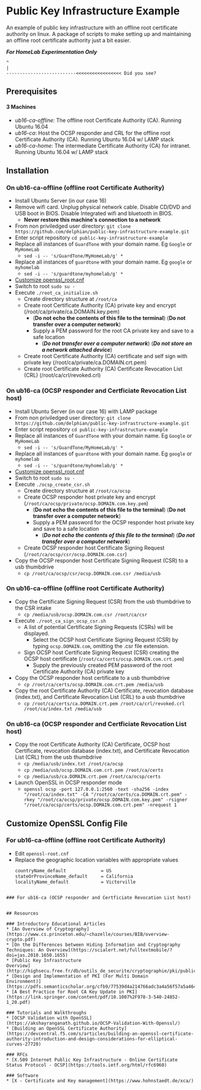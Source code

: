 # Public Key Infrastructure Example
An example of public key infrastructure with an offline root certificate authority on linux. A package of scripts to make setting up and maintaining an offline root certificate authority just a bit easier.

__***For HomeLab Experimentation Only***__
```
^
|
--------------------------<<<<<<<<<<<<<<<<< Did you see?
```

## Prerequisites

#### 3 Machines
 - *ub16-ca-offline*: The offline root Certificate Authority (CA). Running Ubuntu 16.04
 - *ub16-ca*: Host the OCSP responder and CRL for the offline root Certificate Authority (CA). Running Ubuntu 16.04 w/ LAMP stack
 - *ub16-ca-home*: The intermediate Certificate Authority (CA) for intranet. Running Ubuntu 16.04 w/ LAMP stack
 
## Installation

### On ub16-ca-offline (offline root Certificate Authority)
* Install Ubuntu Server (in our case 16)
* Remove wifi card. Unplug physical network cable. Disable CD/DVD and USB boot in BIOS. Disable Integrated wifi and bluetooth in BIOS.
  * __Never restore this machine's connection to a network__
* From non priviledged user directory: `git clone https://github.com/delphian/public-key-infrastructure-example.git`
* Enter script repository `cd public-key-infrastructure-example`
* Replace all instances of `GuardTone` with your domain name. Eg `Google` or `MyHomeLab`
  * `sed -i -- 's/GuardTone/MyHomeLab/g' *`
* Replace all instances of `guardtone` with your domain name. Eg `google` or `myhomelab`
  * `sed -i -- 's/guardtone/myhomelab/g' *`
* [Customize openssl_root.cnf](https://github.com/delphian/public-key-infrastructure-example/blob/master/README.md#customize-openssl-config-file)
* Switch to root `sudo su -`
* Execute `./root_ca_initialize.sh`
  * Create directory structure at `/root/ca`
  * Create root Certificate Authority (CA) private key and encrypt (/root/ca/private/ca.DOMAIN.key.pem)
    * (__Do not echo the contents of this file to the terminal__) (__Do not transfer over a computer network__)
    * Supply a PEM password for the root CA private key and save to a safe location
      * (__*Do not transfer over a computer network*__) (__*Do not store on a network attached device*__)
   * Create root Certificate Authority (CA) certificate and self sign with private key (/root/ca/private/ca.DOMAIN.crt.pem)
   * Create root Certificate Authority (CA) Certificate Revocation List (CRL) (/root/ca/crl/revoked.crl)

### On ub16-ca (OCSP responder and Certficiate Revocation List host)
* Install Ubuntu Server (in our case 16) with LAMP package
* From non priviledged user directory: `git clone https://github.com/delphian/public-key-infrastructure-example.git`
* Enter script repository `cd public-key-infrastructure-example`
* Replace all instances of `GuardTone` with your domain name. Eg `Google` or `MyHomeLab`
  * `sed -i -- 's/GuardTone/MyHomeLab/g' *`
* Replace all instances of `guardtone` with your domain name. Eg `google` or `myhomelab`
  * `sed -i -- 's/guardtone/myhomelab/g' *`
* [Customize openssl_root.cnf](https://github.com/delphian/public-key-infrastructure-example/blob/master/README.md#customize-openssl-config-file)
* Switch to root `sudo su -`
* Execute `./ocsp_create_csr.sh`
  * Create directory structure at `/root/ca/ocsp`
  * Create OCSP responder host private key and encrypt (`/root/ca/ocsp/private/ocsp.DOMAIN.com.key.pem`)
    * (__Do not echo the contents of this file to the terminal__) (__Do not transfer over a computer network__)
    * Supply a PEM password for the OCSP responder host private key and save to a safe location
      * (__*Do not echo the contents of this file to the terminal*__) (__*Do not transfer over a computer network*__)
  * Create OCSP responder host Certificate Signing Request (`/root/ca/ocsp/csr/ocsp.DOMAIN.com.csr`)
* Copy the OCSP responder host Certificate Signing Request (CSR) to a usb thumbdrive
  * `cp /root/ca/ocsp/csr/ocsp.DOMAIN.com.csr /media/usb`

### On ub16-ca-offline (offline root Certificate Authority)
* Copy the Certificate Signing Request (CSR) from the usb thumbdrive to the CSR intake
  * `cp /media/usb/ocsp.DOMAIN.com.csr /root/ca/csr`
* Execute `./root_ca_sign_ocsp_csr.sh`
  * A list of potential Certificate Signing Requests (CSRs) will be displayed.
    * Select the OCSP host Certificate Signing Request (CSR) by typing `ocsp.DOMAIN.com`, omitting the .csr file extension.
  * Sign OCSP host Certificate Signing Request (CSR) creating the OCSP host certificate (`/root/ca/certs/ocsp.DOMAIN.com.crt.pem`)
    * Supply the previously created PEM password of the root Certificate Authority (CA) private key
* Copy the OCSP responder host certificate to a usb thumbdrive
  * `cp /root/ca/certs/ocsp.DOMAIN.com.crt.pem /media/usb`
* Copy the root Certificate Authority (CA) Certificate, revocation database (index.txt), and Certificate Revocation List (CRL) to a usb thumbdrive
  * `cp /root/ca/certs/ca.DOMAIN.crt.pem /root/ca/crl/revoked.crl /root/ca/index.txt /media/usb`

### On ub16-ca (OCSP responder and Certficiate Revocation List host)
* Copy the root Certificate Authority (CA) Certificate, OCSP host Certificate, revocation database (index.txt), and Certificate Revocation List (CRL) from the usb thumbdrive
  * `cp /media/usb/index.txt /root/ca/ocsp`
  * `cp /media/usb/ocsp.DOMAIN.com.crt.pem /root/ca/certs`
  * `cp /media/usb/ca.DOMAIN.crt.pem /root/ca/ocsp/certs`
* Launch OpenSSL in OCSP responder mode
  * `openssl ocsp -port 127.0.0.1:2560 -text -sha256 -index "/root/ca/index.txt" -CA "/root/ca/certs/ca.DOMAIN.crt.pem" -rkey "/root/ca/ocsp/private/ocsp.DOMAIN.com.key.pem" -rsigner "/root/ca/ocsp/certs/ocsp.DOMAIN.com.crt.pem" -nrequest 1`

## Customize OpenSSL Config File

### For ub16-ca-offline (offline root Certificate Authority)
* Edit `openssl-root.cnf`
* Replace the geographic location variables with appropriate values
  ```sh
  countryName_default             = US
  stateOrProvinceName_default     = California
  localityName_default            = Victorville
```

### For ub16-ca (OCSP responder and Certficiate Revocation List host)


## Resources

### Introductory Educational Articles
* [An Overview of Cryptography](https://www.cs.princeton.edu/~chazelle/courses/BIB/overview-crypto.pdf)
* [On the Differences between Hiding Information and Cryptography Techniques: An Overview](https://scialert.net/fulltextmobile/?doi=jas.2010.1650.1655)
* [Public Key Infrastructure
Overview](http://highsecu.free.fr/db/outils_de_securite/cryptographie/pki/publickey.pdf)
* [Design and Implementation of PKI (For Multi Domain
Environment)](https://pdfs.semanticscholar.org/cfb9/77539d4a214766adc3a4a56f57a5a464b9cf.pdf)
* [A Best Practice for Root CA Key Update in PKI](https://link.springer.com/content/pdf/10.1007%2F978-3-540-24852-1_20.pdf)

### Tutorials and Walkthroughs
* [OCSP Validation with OpenSSL](https://akshayranganath.github.io/OCSP-Validation-With-Openssl/)
* [Building an OpenSSL Certificate Authority](https://devcentral.f5.com/s/articles/building-an-openssl-certificate-authority-introduction-and-design-considerations-for-elliptical-curves-27720)

### RFCs
* [X.509 Internet Public Key Infrastructure - Online Certificate Status Protocol - OCSP](https://tools.ietf.org/html/rfc6960)

### Software
* [X - Certificate and Key management](https://www.hohnstaedt.de/xca/)
